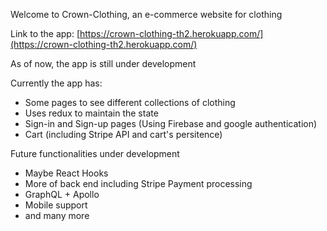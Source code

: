 Welcome to Crown-Clothing, an e-commerce website for clothing

Link to the app: [https://crown-clothing-th2.herokuapp.com/](https://crown-clothing-th2.herokuapp.com/)

As of now, the app is still under development

Currently the app has:
- Some pages to see different collections of clothing
- Uses redux to maintain the state
- Sign-in and Sign-up pages (Using Firebase and google authentication)
- Cart (including Stripe API and cart's persitence)

Future functionalities under development
- Maybe React Hooks
- More of back end including Stripe Payment processing
- GraphQL + Apollo
- Mobile support 
- and many more


